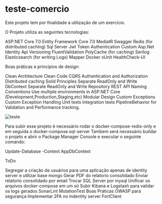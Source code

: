 # teste-comercio

Este projeto tem por finalidade a utilização de um exercício.

O Projeto utiliza as seguintes tecnologias:

ASP.NET Core 7.0
Entity Framework Core 7.0
MediatR
Swagger
Redis (for distributed caching)
Sql Server
Jwt Token Authentication
Custom Asp.Net Identity
Api Versioning
FluentValidation
PolyCache (for caching)
Serilog
Elasticsearch (for writing Logs)
Mapper
Docker
xUnit
HealthCheck-UI

Boas práticas e princípios de design:

Clean Architecture
Clean Code
CQRS
Authentication and Authorization
Distributed caching
Solid Principles
Separate ReadOnly and Write DbContext
Separate ReadOnly and Write Repository
REST API Naming Conventions
Use multiple environments in ASP.NET Core (Development,Production,Staging,etc)
Modular Design
Custom Exceptions
Custom Exception Handling
Unit tests
Integration tests
PipelineBehavior for Validation and Performance tracking.


![teste](https://github.com/felipedourado/teste-comercio/assets/5496333/14a22500-b1dc-4dc1-bfc3-3cc663220f11)


Para subir esse projeto é necessário rodar o docker-compose-redis-only e em seguida o docker-compose.sql-server
Tambem será necessário buildar o projeto e abrir o Package Manager Console e executar o seguinte comando:

Update-Database -Context AppDbContext




ToDo

Segregar a criação de usuários para uma aplicação apenas de identity server e utilizar base mongo
Gerar PDF do relatorio consolidado
Enviar relatorio consolidado por email
Trocar SQL Server por mysql
Unificar os arquivos docker-compose em um só
Subir Kibana e Logstash para validar os logs gerados
SonarLint
MutationTest
Boas Práticas OWASP para segurança
Implementar 2FA no indentity server
FortClient

